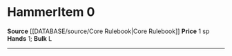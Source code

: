 ﻿---
bulk: L
hands: '1'
id: '24'
item_category: Adventuring Gear
level: '0'
name: Hammer
price: 1 sp
rarity: Common
source: '[[DATABASE/source/Core Rulebook|Core Rulebook]]'
subcategory: adventuringgear
type: Item

---
# Hammer<span class="item-type">Item 0</span>

**Source** [[DATABASE/source/Core Rulebook|Core Rulebook]] 
**Price** 1 sp
**Hands** 1; **Bulk** L

---
